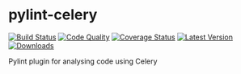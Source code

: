 pylint-celery
=============

[![Build Status](https://travis-ci.org/landscapeio/pylint-celery.png?branch=master)](https://travis-ci.org/landscapeio/pylint-celery)
[![Code Quality](https://landscape.io/github/landscapeio/pylint-celery/master/landscape.png)](https://landscape.io/github/landscapeio/pylint-celery)
[![Coverage Status](https://coveralls.io/repos/landscapeio/pylint-celery/badge.png)](https://coveralls.io/r/landscapeio/pylint-celery)
[![Latest Version](https://pypip.in/v/pylint-celery/badge.png)](https://crate.io/package/pylint-celery)
[![Downloads](https://pypip.in/d/pylint-celery/badge.png)](https://crate.io/package/pylint-celery)

Pylint plugin for analysing code using Celery
